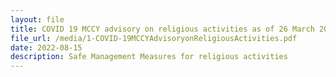 ```yaml
---
layout: file
title: COVID 19 MCCY advisory on religious activities as of 26 March 2020
file_url: /media/1-COVID-19MCCYAdvisoryonReligiousActivities.pdf
date: 2022-08-15
description: Safe Management Measures for religious activities
---
```


